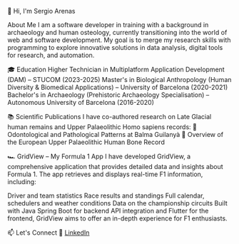👋 Hi, I'm Sergio Arenas

About Me
I am a software developer in training with a background in archaeology and human osteology, currently transitioning into the world of web and software development. My goal is to merge my research skills with programming to explore innovative solutions in data analysis, digital tools for research, and automation.

🎓 Education
Higher Technician in Multiplatform Application Development (DAM) – STUCOM (2023-2025)
Master's in Biological Anthropology (Human Diversity & Biomedical Applications) – University of Barcelona (2020-2021)
Bachelor's in Archaeology (Prehistoric Archaeology Specialisation) – Autonomous University of Barcelona (2016-2020)

📚 Scientific Publications
I have co-authored research on Late Glacial human remains and Upper Palaeolithic Homo sapiens records:
📄 Odontological and Pathological Patterns at Balma Guilanyà
📄 Overview of the European Upper Palaeolithic Human Bone Record

🏎️ GridView – My Formula 1 App
I have developed GridView, a comprehensive application that provides detailed data and insights about Formula 1. The app retrieves and displays real-time F1 information, including:

Driver and team statistics
Race results and standings
Full calendar, schedulers and weather conditions
Data on the championship circuits
Built with Java Spring Boot for backend API integration and Flutter for the frontend, GridView aims to offer an in-depth experience for F1 enthusiasts.

📫 Let's Connect
🔗 [LinkedIn](https://www.linkedin.com/in/sergio-arenas-del-amo-798598209/)
